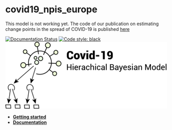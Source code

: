 # covid19_npis_europe

This model is not working yet. The code of our publication on estimating change points in the spread of COVID-19 is published [here](https://github.com/Priesemann-Group/covid19_inference_forecast)

[![Documentation Status](https://readthedocs.org/projects/covid19-npis-europe/badge/?version=latest)](https://covid19-npis-europe.readthedocs.io/en/latest/?badge=latest)
[![Code style: black](https://img.shields.io/badge/code%20style-black-000000.svg)](https://github.com/psf/black)
![Logo](docs/source/doc/logo.png)

- [**Getting started**](https://covid19-npis-europe.readthedocs.io/en/latest/doc/getting_started.html)
- [**Documentation**](https://covid19-npis-europe.readthedocs.io/en/latest)
